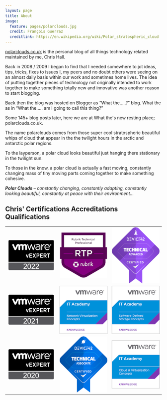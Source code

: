 ```yaml
---
layout: page
title: About
image:
  feature: pages/polarclouds.jpg
  credit: François Guerraz
  creditlink: https://en.wikipedia.org/wiki/Polar_stratospheric_cloud
---
```

[polarclouds.co.uk]({{site.url}}) is the personal blog of all things technology related maintained by me, Chris Hall.   

Back in 2008 / 2009 I began to find that I needed somewhere to jot ideas, tips, tricks, fixes to issues I, my peers and no doubt others were seeing on an almost daily basis within our work and sometimes home lives.  The idea of putting together pieces of technology not originally intended to work together to make something totally new and innovative was another reason to start blogging.

Back then the blog was hosted on Blogger as “What the…..?” blog.  What the as in “What the….. am I going to call this thing?”

Some 145+ blog posts later, here we are at What the's new resting place; polarclouds.co.uk.

The name polarclouds comes from those super cool stratospheric beautiful whips of cloud that appear in the the twilight hours in the arctic and antarctic polar regions.  

To the layperson, a polar cloud looks beautiful just hanging there stationary in the twilight sun.

To those in the know, a polar cloud is actually a fast moving, constantly changing mass of tiny moving parts coming together to make something cohesive.

_**Polar Clouds** – constantly changing, constantly adapting, constantly looking beautiful, constantly at peace with their environment…_
## Chris' Certifications Accreditations Qualifications
<table>
<tr>
<td style="height:33%;  width:33%;">
<a target="_blank" href="https://vexpert.vmware.com/directory/5800"><img alt="VMware vExpert 2022" src="/images/pages/vexpert2022.png"></a>
</td>
<td style="height:33%;  width:33%;">
<a target="_blank" href="https://www.credly.com/badges/5a8718f7-d27f-434a-b91f-d81f62022045/public_url"><img alt="Rubrik Technical Professional" src="/images/pages/rubrik-technical-professional.png"></a>
</td>
<td style="height:33%;  width:33%;">
<a target="_blank" href="https://partners.device42.com/#/learning/certifications"><img alt="Device 42 Technical Associate" src="/images/pages/d42tadv.png"></a>
</td>
</tr>
<tr>
<td style="height:33%;  width:33%;">
<a target="_blank" href="https://vexpert.vmware.com/directory/5800"><img alt="VMware vExpert 2021" src="/images/pages/vexpert2021.png"></a>
</td>
<td style="height:33%;  width:33%;">
<a target="_blank" href="https://www.credly.com/badges/b9197d7b-a0ca-4c53-94da-63b1618ab941/public_url"><img alt="VMware IT Academy Network Virtualisation Concepts" src="/images/pages/it-academy-nvc.png"></a>
</td>
<td style="height:33%;  width:33%;">
<a target="_blank" href="https://www.credly.com/badges/83bbadbe-dbe6-4d3d-90c2-6a553e0bfae3/public_url"><img alt="VMware IT Academy Software Defined Storage Concepts" src="/images/pages/it-academy-sdc.png"></a>
</td>
</tr>
<tr>
<td style="height:33%;  width:33%;">
<a target="_blank" href="https://vexpert.vmware.com/directory/5800"><img alt="VMware vExpert 2020" src="/images/pages/vexpert2020.png"></a>
</td>
<td style="height:33%;  width:33%;">
<a target="_blank" href="https://partners.device42.com/#/learning/certifications"><img alt="Device 42 Technical Associate" src="/images/pages/d42tasc.png"></a>
</td>
<td style="height:33%;  width:33%;">
<a target="_blank" href="https://www.credly.com/badges/482bbdd4-4837-42d6-b0ad-affda8611f35/public_url"><img alt="VMware IT Academy Cloud and Virtualization Concepts" src="/images/pages/it-academy-cvc.png"></a>
</td>
</tr>
</table>